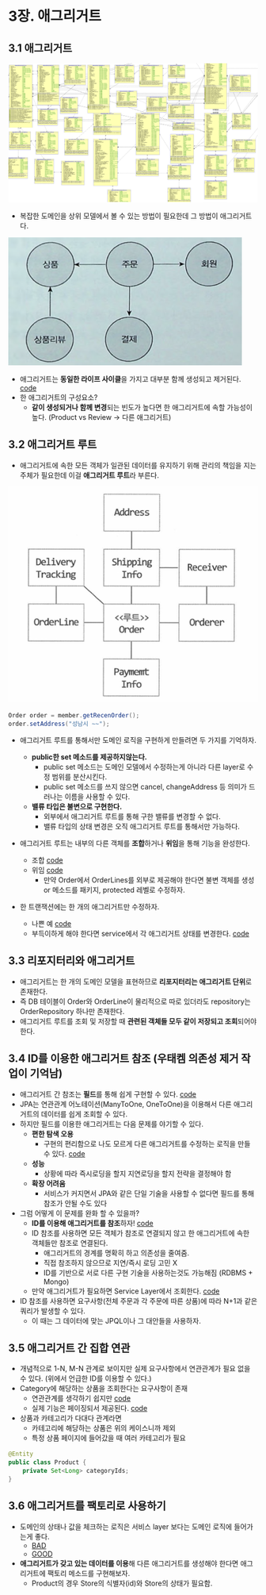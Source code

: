 # 3장. 애그리거트

## 3.1 애그리거트
![ERD](./images/1.png)

- 복잡한 도메인을 상위 모델에서 볼 수 있는 방법이 필요한데 그 방법이 애그리거트다.

![애그리거트](./images/2.png)

- 애그리거트는 **동일한 라이프 사이클**을 가지고 대부분 함께 생성되고 제거된다. [code](./domain/order/Order.java)
- 한 애그리거트의 구성요소?
  - **같이 생성되거나 함께 변경**되는 빈도가 높다면 한 애그리거트에 속할 가능성이 높다. (Product vs Review -> 다른 애그리거트)

## 3.2 애그리거트 루트

- 애그리거트에 속한 모든 객체가 일관된 데이터를 유지하기 위해 관리의 책임을 지는 주체가 필요한데 이걸 **애그리거트 루트**라 부른다.

![애그리거트 루트](./images/3.png)

```java
Order order = member.getRecenOrder();
order.setAddress("성남시 ~~");
```

- 애그리거트 루트를 통해서만 도메인 로직을 구현하게 만들려면 두 가지를 기억하자.
  - **public한 set 메소드를 제공하지않는다.**
    - public set 메소드는 도메인 모델에서 수정하는게 아니라 다른 layer로 수정 범위를 분산시킨다.
    - public set 메소드를 쓰지 않으면 cancel, changeAddress 등 의미가 드러나는 이름을 사용할 수 있다.
  - **밸류 타입은 불변으로 구현한다.**
    - 외부에서 애그리거트 루트를 통해 구한 밸류를 변경할 수 없다.
    - 밸류 타입의 상태 변경은 오직 애그리거트 루트를 통해서만 가능하다.

- 애그리거트 루트는 내부의 다른 객체를 **조합**하거나 **위임**을 통해 기능을 완성한다.
  - 조합 [code](./domain/order/Order.java)
  - 위임 [code](./domain/order/OrderLines.java)
    - 만약 Order에서 OrderLines를 외부로 제공해야 한다면 불변 객체를 생성 or 메소드를 패키지, protected 레벨로 수정하자.

- 한 트랜잭션에는 한 개의 애그리거트만 수정하자.
  - 나쁜 예 [code](./domain/order/Order.java)
  - 부득이하게 해야 한다면 service에서 각 애그리거트 상태를 변경한다. [code](./OrderService.java)

## 3.3 리포지터리와 애그리거트
- 애그리거트는 한 개의 도메인 모델을 표현하므로 **리포지터리는 애그리거트 단위**로 존재한다.
- 즉 DB 테이블이 Order와 OrderLine이 물리적으로 따로 있더라도 repository는 OrderRepository 하나만 존재한다.
- 애그리거트 루트를 조회 및 저장할 때 **관련된 객체들 모두 같이 저장되고 조회**되어야 한다.

## 3.4 ID를 이용한 애그리거트 참조 (우태켐 의존성 제거 작업이 기억남)
- 애그리거트 간 참조는 **필드**를 통해 쉽게 구현할 수 있다. [code](./domain/order/Orderer.java)
- JPA는 연관관계 어노테이션(ManyToOne, OneToOne)을 이용해서 다른 애그리거트의 데이터를 쉽게 조회할 수 있다.
- 하지만 필드를 이용한 애그리거트는 다음 문제를 야기할 수 있다.
  - **편한 탐색 오용**
    - 구현의 편리함으로 나도 모르게 다른 애그리거트를 수정하는 로직을 만들 수 있다. [code](./domain/order/Order.java)
  - **성능**
    - 상황에 따라 즉시로딩을 할지 지연로딩을 할지 전략을 결정해야 함
  - **확장 어려움**
    - 서비스가 커지면서 JPA와 같은 단일 기술을 사용할 수 없다면 필드를 통해 참조가 안될 수도 있다
- 그럼 어떻게 이 문제를 완화 할 수 있을까?
  - **ID를 이용해 애그리거트를 참조**하자! [code](./domain/order/Orderer2.java)
  - ID 참조를 사용하면 모든 객체가 참조로 연결되지 않고 한 애그리거트에 속한 객체들만 참조로 연결된다.
    - 애그리거트의 경계를 명확히 하고 의존성을 줄여줌. 
    - 직접 참조하지 않으므로 지연/즉시 로딩 고민 X
    - ID를 기반으로 서로 다른 구현 기술을 사용하는것도 가능해짐 (RDBMS + Mongo)
  - 만약 애그리거트가 필요하면 Service Layer에서 조회한다. [code](./OrderService2.java)
- ID 참조를 사용하면 요구사항(전체 주문과 각 주문에 따른 상품)에 따라 N+1과 같은 쿼리가 발생할 수 있다.
  - 이 때는 그 데이터에 맞는 JPQL이나 그 대안들을 사용하자.

## 3.5 애그리거트 간 집합 연관
- 개념적으로 1-N, M-N 관계로 보이지만 실제 요구사항에서 연관관계가 필요 없을 수 있다. (위에서 언급한 ID를 이용할 수 있다.)
- Category에 해당하는 상품을 조회한다는 요구사항이 존재
  - 연관관계를 생각하기 쉽지만 [code](./domain/category/Category.java)
  - 실제 기능은 페이징되서 제공된다. [code](./domain/product/ProductService.java)
- 상품과 카테고리가 다대다 관계라면
  - 카테고리에 해당하는 상품은 위의 케이스니까 제외
  - 특정 상품 페이지에 들어갔을 때 여러 카테고리가 필요 
```java
@Entity
public class Product { 
    private Set<Long> categoryIds;
}
```

## 3.6 애그리거트를 팩토리로 사용하기
- 도메인의 상태나 값을 체크하는 로직은 서비스 layer 보다는 도메인 로직에 들어가는게 좋다.
  - [BAD](./domain/product/ProductService.java)
  - [GOOD](./domain/store/Store.java)
- **애그리거트가 갖고 있는 데이터를 이용**해 다른 애그리거트를 생성해야 한다면 애그리거트에 팩토리 메소드를 구현해보자.
  - Product의 경우 Store의 식별자(id)와 Store의 상태가 필요함.
